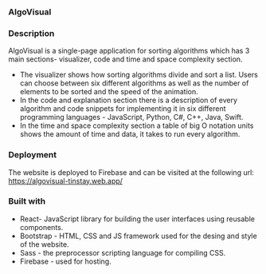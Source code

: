 ### AlgoVisual

### Description
AlgoVisual is a single-page application for sorting algorithms which has 3 main sections- visualizer, code and time and space complexity section. 

* The visualizer shows how sorting algorithms divide and sort a list. Users can choose between six different algorithms as well as the number of elements to be sorted and the speed of the animation.
* In the code and explanation section there is a description of every algorithm and code snippets for implementing it in six different programming languages - JavaScript, Python, C#,  C++, Java, Swift.
* In the time and space complexity section a table of big O notation units shows the amount of time and data, it takes to run every algorithm.

### Deployment
The website is deployed to Firebase and can be visited at the following url: https://algovisual-tinstay.web.app/

### Built with
* React- JavaScript library for building the user interfaces using reusable components.
* Bootstrap - HTML, CSS and JS framework used for the desing and style of the website.
* Sass - the preprocessor scripting language for compiling CSS.
* Firebase - used for hosting.
